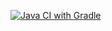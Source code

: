 [![Java CI with Gradle](https://github.com/PaulKravec/AlphaBank/actions/workflows/gradle.yml/badge.svg)](https://github.com/PaulKravec/AlphaBank/actions/workflows/gradle.yml)